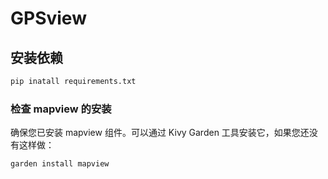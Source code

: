 # GPSview

## 安装依赖
```bash
pip inatall requirements.txt
```

### 检查 mapview 的安装
确保您已安装 mapview 组件。可以通过 Kivy Garden 工具安装它，如果您还没有这样做：

```bash
garden install mapview
```

